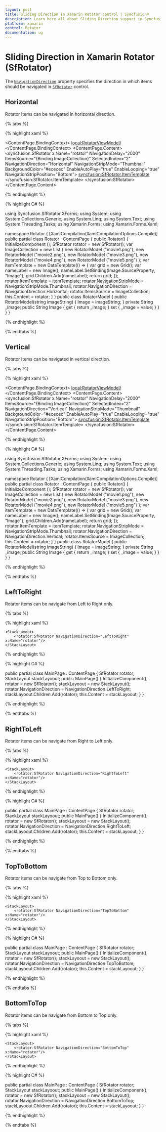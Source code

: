 ```yaml
---
layout: post
title: Sliding Direction in Xamarin Rotator control | Syncfusion®
description: Learn here all about Sliding Direction support in Syncfusion® Xamarin Rotator (SfRotator) control and more.
platform: xamarin 
control: Rotator
documentation: ug
---
```


# Sliding Direction in Xamarin Rotator (SfRotator)

The [`NavigationDirection`](https://help.syncfusion.com/cr/xamarin/Syncfusion.SfRotator.XForms.SfRotator.html#Syncfusion_SfRotator_XForms_SfRotator_NavigationDirection) property specifies the direction in which items should be navigated in [`SfRotator`](https://help.syncfusion.com/cr/xamarin/Syncfusion.SfRotator.XForms.SfRotator.html) control.

## Horizontal

Rotator Items can be navigated in horizontal direction.

{% tabs %}

{% highlight xaml %}

<ContentPage xmlns="http://xamarin.com/schemas/2014/forms"
             xmlns:x="http://schemas.microsoft.com/winfx/2009/xaml"
             xmlns:local="clr-namespace:RangeSlider"
             xmlns:syncfusion="clr-namespace:Syncfusion.SfRotator.XForms;assembly=Syncfusion.SfRotator.XForms"
             x:Class="RangeSlider.Rotator">
    <ContentPage.BindingContext>
        <local:RotatorViewModel/>
    </ContentPage.BindingContext>
    <ContentPage.Content>
        <syncfusion:SfRotator x:Name="rotator" 
                        NavigationDelay="2000" 
                        ItemsSource="{Binding ImageCollection}" 
                        SelectedIndex="2"
                        NavigationDirection="Horizontal"
                        NavigationStripMode="Thumbnail" 
                        BackgroundColor="#ececec"
                        EnableAutoPlay="true"
                        EnableLooping="true"
                        NavigationStripPosition="Bottom">
            <syncfusion:SfRotator.ItemTemplate>
                <DataTemplate>
                    <Image  Source="{Binding Image}"/>
                </DataTemplate>
            </syncfusion:SfRotator.ItemTemplate>
        </syncfusion:SfRotator>
    </ContentPage.Content>
</ContentPage>

{% endhighlight %}

{% highlight C# %}

using Syncfusion.SfRotator.XForms;
using System;
using System.Collections.Generic;
using System.Linq;
using System.Text;
using System.Threading.Tasks;
using Xamarin.Forms;
using Xamarin.Forms.Xaml;

namespace Rotator
{
	[XamlCompilation(XamlCompilationOptions.Compile)]
	public partial class Rotator : ContentPage
	{
		public Rotator()
		{
			InitializeComponent ();
            SfRotator rotator = new SfRotator();
            var ImageCollection = new List<RotatorModel> {
            new RotatorModel ("movie1.png"),
            new RotatorModel ("movie2.png"),
            new RotatorModel ("movie3.png"),
            new RotatorModel ("movie4.png"),
            new RotatorModel ("movie5.png")
            };
            var itemTemplate = new DataTemplate(() =>
            {
                var grid = new Grid();
                var nameLabel = new Image();
                nameLabel.SetBinding(Image.SourceProperty, "Image");
                grid.Children.Add(nameLabel);
                return grid;
            });
            rotator.ItemTemplate = itemTemplate;
            rotator.NavigationStripMode = NavigationStripMode.Thumbnail;
			rotator.NavigationDirection = NavigationDirection.Horizontal;
            rotator.ItemsSource = ImageCollection;
            this.Content = rotator;
        }
	}
    public class RotatorModel
    {
        public RotatorModel(string imageString)
        {
            Image = imageString;
        }
        private String _image;
        public String Image
        {
            get { return _image; }
            set { _image = value; }
        }
    }
}

{% endhighlight %}

{% endtabs %}

## Vertical

Rotator Items can be navigated in vertical direction.

{% tabs %}

{% highlight xaml %}

<ContentPage xmlns="http://xamarin.com/schemas/2014/forms"
             xmlns:x="http://schemas.microsoft.com/winfx/2009/xaml"
             xmlns:local="clr-namespace:RangeSlider"
             xmlns:syncfusion="clr-namespace:Syncfusion.SfRotator.XForms;assembly=Syncfusion.SfRotator.XForms"
             x:Class="RangeSlider.Rotator">
    <ContentPage.BindingContext>
        <local:RotatorViewModel/>
    </ContentPage.BindingContext>
    <ContentPage.Content>
        <syncfusion:SfRotator x:Name="rotator" 
                        NavigationDelay="2000" 
                        ItemsSource="{Binding ImageCollection}" 
                        SelectedIndex="2"
                        NavigationDirection="Vertical"
                        NavigationStripMode="Thumbnail" 
                        BackgroundColor="#ececec"
                        EnableAutoPlay="true"
                        EnableLooping="true"
                        NavigationStripPosition="Bottom">
            <syncfusion:SfRotator.ItemTemplate>
                <DataTemplate>
                    <Image  Source="{Binding Image}"/>
                </DataTemplate>
            </syncfusion:SfRotator.ItemTemplate>
        </syncfusion:SfRotator>
    </ContentPage.Content>
</ContentPage>	

{% endhighlight %}

{% highlight C# %}

using Syncfusion.SfRotator.XForms;
using System;
using System.Collections.Generic;
using System.Linq;
using System.Text;
using System.Threading.Tasks;
using Xamarin.Forms;
using Xamarin.Forms.Xaml;

namespace Rotator
{
	[XamlCompilation(XamlCompilationOptions.Compile)]
	public partial class Rotator : ContentPage
	{
		public Rotator()
		{
			InitializeComponent ();
            SfRotator rotator = new SfRotator();
            var ImageCollection = new List<RotatorModel> {
            new RotatorModel ("movie1.png"),
            new RotatorModel ("movie2.png"),
            new RotatorModel ("movie3.png"),
            new RotatorModel ("movie4.png"),
            new RotatorModel ("movie5.png")
            };
            var itemTemplate = new DataTemplate(() =>
            {
                var grid = new Grid();
                var nameLabel = new Image();
                nameLabel.SetBinding(Image.SourceProperty, "Image");
                grid.Children.Add(nameLabel);
                return grid;
            });
            rotator.ItemTemplate = itemTemplate;
            rotator.NavigationStripMode = NavigationStripMode.Thumbnail;
	        rotator.NavigationDirection = NavigationDirection.Vertical;
            rotator.ItemsSource = ImageCollection;
            this.Content = rotator;
        }
	}
    public class RotatorModel
    {
        public RotatorModel(string imageString)
        {
            Image = imageString;
        }
        private String _image;
        public String Image
        {
            get { return _image; }
            set { _image = value; }
        }
    }
}

{% endhighlight %}

{% endtabs %}

## LeftToRight

Rotator items can be navigate from Left to Right only.

{% tabs %}

{% highlight xaml %}

<?xml version="1.0" encoding="utf-8" ?>
<ContentPage xmlns="http://xamarin.com/schemas/2014/forms"
             xmlns:x="http://schemas.microsoft.com/winfx/2009/xaml"
             xmlns:d="http://xamarin.com/schemas/2014/forms/design"
             xmlns:mc="http://schemas.openxmlformats.org/markup-compatibility/2006"
             mc:Ignorable="d"
             xmlns:rotator="clr-namespace:Syncfusion.SfRotator.XForms;assembly=Syncfusion.SfRotator.XForms"
             x:Class="RotatorNavigation.MainPage">
    
    <StackLayout>
        <rotator:SfRotator NavigationDirection="LeftToRight" x:Name="rotator"/>
    </StackLayout>

</ContentPage>

{% endhighlight %}

{% highlight C# %}

public partial class MainPage : ContentPage
{
    SfRotator rotator;
    StackLayout stackLayoout;
    public MainPage()
    {
        InitializeComponent();
        rotator = new SfRotator();
        stackLayoout = new StackLayout();
        rotator.NavigationDirection = NavigationDirection.LeftToRight;
        stackLayoout.Children.Add(rotator);
        this.Content = stackLayoout;
    }
}

{% endhighlight %}

{% endtabs %}

## RightToLeft

Rotator items can be navigate from Right to Left only.

{% tabs %}

{% highlight xaml %}

<?xml version="1.0" encoding="utf-8" ?>
<ContentPage xmlns="http://xamarin.com/schemas/2014/forms"
             xmlns:x="http://schemas.microsoft.com/winfx/2009/xaml"
             xmlns:d="http://xamarin.com/schemas/2014/forms/design"
             xmlns:mc="http://schemas.openxmlformats.org/markup-compatibility/2006"
             mc:Ignorable="d"
             xmlns:rotator="clr-namespace:Syncfusion.SfRotator.XForms;assembly=Syncfusion.SfRotator.XForms"
             x:Class="RotatorNavigation.MainPage">
    
    <StackLayout>
        <rotator:SfRotator NavigationDirection="RightToLeft" x:Name="rotator"/>
    </StackLayout>

</ContentPage>

{% endhighlight %}

{% highlight C# %}

public partial class MainPage : ContentPage
{
    SfRotator rotator;
    StackLayout stackLayoout;
    public MainPage()
    {
        InitializeComponent();
        rotator = new SfRotator();
        stackLayoout = new StackLayout();
        rotator.NavigationDirection = NavigationDirection.RightToLeft;
        stackLayoout.Children.Add(rotator);
        this.Content = stackLayoout;
    }
}

{% endhighlight %}

{% endtabs %}

## TopToBottom

Rotator items can be navigate from Top to Bottom only.

{% tabs %}

{% highlight xaml %}

<?xml version="1.0" encoding="utf-8" ?>
<ContentPage xmlns="http://xamarin.com/schemas/2014/forms"
             xmlns:x="http://schemas.microsoft.com/winfx/2009/xaml"
             xmlns:d="http://xamarin.com/schemas/2014/forms/design"
             xmlns:mc="http://schemas.openxmlformats.org/markup-compatibility/2006"
             mc:Ignorable="d"
             xmlns:rotator="clr-namespace:Syncfusion.SfRotator.XForms;assembly=Syncfusion.SfRotator.XForms"
             x:Class="RotatorNavigation.MainPage">
    
    <StackLayout>
        <rotator:SfRotator NavigationDirection="TopToBottom" x:Name="rotator"/>
    </StackLayout>

</ContentPage>

{% endhighlight %}

{% highlight C# %}

public partial class MainPage : ContentPage
{
    SfRotator rotator;
    StackLayout stackLayoout;
    public MainPage()
    {
        InitializeComponent();
        rotator = new SfRotator();
        stackLayoout = new StackLayout();
        rotator.NavigationDirection = NavigationDirection.TopToBottom;
        stackLayoout.Children.Add(rotator);
        this.Content = stackLayoout;
    }
}

{% endhighlight %}

{% endtabs %}

## BottomToTop

Rotator items can be navigate from Bottom to Top only.

{% tabs %}

{% highlight xaml %}

<?xml version="1.0" encoding="utf-8" ?>
<ContentPage xmlns="http://xamarin.com/schemas/2014/forms"
             xmlns:x="http://schemas.microsoft.com/winfx/2009/xaml"
             xmlns:d="http://xamarin.com/schemas/2014/forms/design"
             xmlns:mc="http://schemas.openxmlformats.org/markup-compatibility/2006"
             mc:Ignorable="d"
             xmlns:rotator="clr-namespace:Syncfusion.SfRotator.XForms;assembly=Syncfusion.SfRotator.XForms"
             x:Class="RotatorNavigation.MainPage">
    
    <StackLayout>
        <rotator:SfRotator NavigationDirection="BottomToTop" x:Name="rotator"/>
    </StackLayout>

</ContentPage>

{% endhighlight %}

{% highlight C# %}

public partial class MainPage : ContentPage
{
    SfRotator rotator;
    StackLayout stackLayoout;
    public MainPage()
    {
        InitializeComponent();
        rotator = new SfRotator();
        stackLayoout = new StackLayout();
        rotator.NavigationDirection = NavigationDirection.BottomToTop;
        stackLayoout.Children.Add(rotator);
        this.Content = stackLayoout;
    }
}

{% endhighlight %}

{% endtabs %}
